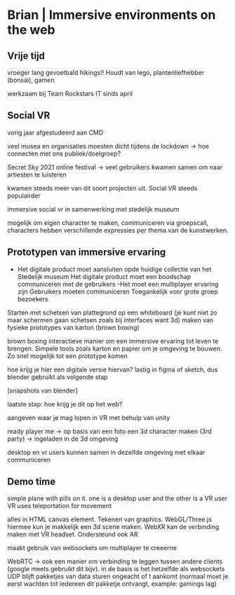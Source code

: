# Brian | Immersive environments on the web

## Vrije tijd
vroeger lang gevoetbald
hikings!!
Houdt van lego, plantenliefhebber (bonsai), gamen

werkzaam bij Team Rockstars IT sinds april

## Social VR
vorig jaar afgestudeerd aan CMD

veel musea en organisaties moesten dicht tijdens de lockdown -> hoe connecten met ons publiek/doelgroep?

Secret Sky 2021 
online festival -> veel gebruikers kwamen samen om naar artiesten te luisteren

kwamen steeds meer van dit soort projecten uit. Social VR steeds populairder

immersive social vr in samenwerking met stedelijk museum

mogelijk om eigen character te maken, communiceren via groepscall, characters hebben verschillende expressies per thema van de kunstwerken.

## Prototypen van immersive ervaring

- Het digitale product moet aansluiten opde huidige collectie van het Stedelijk museum
 Het digitale product moet een boodschap communiceren met de gebruikers
 -Het moet een multiplayer ervaring zijn
 Gebruikers moeten communiceren
 Toegankelijk voor grote groep bezoekers
 
Starten met schetsen van plattegrond op een whiteboard (je kunt niet zo maar schermen gaan schetsen zoals bij interfaces want 3d)
maken van fysieke prototypes van karton (brown boxing)

brown boxing interactieve manier om een immersive ervaring tot leven te brengen. Simpele tools zoals karton en papier om je omgeving te bouwen. Zo snel mogelijk tot een prototype komen

hoe krijg je hier een digitale versie hiervan? lastig in figma of sketch, dus blender gebruikt als volgende stap

[snapshots van blender]

laatste stap: hoe krijg je dit op het web?

aangeven waar je mag lopen in VR met behulp van unity

ready player me -> op basis van een foto een 3d character maken (3rd party) -> ingeladen in de 3d omgeving

desktop en vr users kunnen samen in dezelfde omgeving met elkaar communiceren

## Demo time

simple plane with pills on it. one is a desktop user and the other is a VR user
VR uses teleportation for movement

alles in HTML canvas element. Tekenen van graphics. WebGL/Three.js hiermee kun je makkelijk een 3d scene maken. WebXR kan de verbinding maken met VR headset. Ondersteund ook AR

maakt gebruik van websockets om multiplayer te creeerne

WebRTC -> ook een manier om verbinding te leggen tussen andere clients (google meets gebruikt dit bijv). in de basis is het hetzelfde als websockets
UDP blijft pakketjes van data sturen ongeacht of t aankomt (normaal moet je eerst wachten tot iedereen dit pakketje ontvangt, example: gamings lag)

